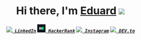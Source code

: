 <div align="center">
   <h1>Hi there, I'm <a href="https://github.com/razxssd">Eduard</a> <img src="https://media.giphy.com/media/hvRJCLFzcasrR4ia7z/giphy.gif" width="25px"> </h1>
</div>

<h5 align="center">
  <code><a href="https://www.linkedin.com/in/eduardcapanu/" title="LinkedIn Profile"><img width="22" src="https://github.com/razxssd/razxssd/blob/main/Images/linkedin_logo.jpg"> LinkedIn</a></code>
  <code><a href="https://www.hackerrank.com/capanueduard98" title="HackerRank Profile"><img width="22" src="https://github.com/razxssd/razxssd/blob/main/Images/hackerrank_logo.png"> HackerRank</a></code>
  <code><a href="https://www.instagram.com/andrey_eddy/" title="Instagram Profile"><img width="22" src="https://github.com/razxssd/razxssd/blob/main/Images/instagram_logo.jpg"> Instagram</a></code>
  <code><a href="https://dev.to/razxssd" title="DEV Profile"><img width="22" src="https://github.com/razxssd/razxssd/blob/main/Images/devto_logo.jpg"> DEV.to</a></code>
</h5>
